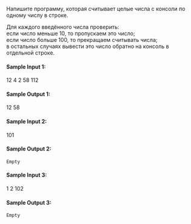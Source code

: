Напишите программу, которая считывает целые числа с консоли по одному числу в строке.

Для каждого введённого числа проверить:  
если число меньше 10, то пропускаем это число;    
если число больше 100, то прекращаем считывать числа;    
в остальных случаях вывести это число обратно на консоль в отдельной строке.

#### Sample Input 1:

12
4
2
58
112

#### Sample Output 1:

12
58

#### Sample Input 2:

101

#### Sample Output 2:

``Empty``

#### Sample Input 3:

1
2
102

#### Sample Output 3:

``Empty``
